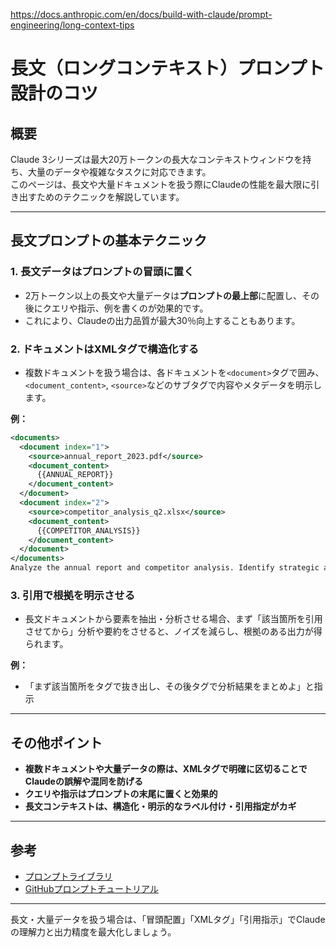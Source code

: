 https://docs.anthropic.com/en/docs/build-with-claude/prompt-engineering/long-context-tips

# 長文（ロングコンテキスト）プロンプト設計のコツ

## 概要

Claude 3シリーズは最大20万トークンの長大なコンテキストウィンドウを持ち、大量のデータや複雑なタスクに対応できます。  
このページは、長文や大量ドキュメントを扱う際にClaudeの性能を最大限に引き出すためのテクニックを解説しています。

---

## 長文プロンプトの基本テクニック

### 1. **長文データはプロンプトの冒頭に置く**

- 2万トークン以上の長文や大量データは**プロンプトの最上部**に配置し、その後にクエリや指示、例を書くのが効果的です。
- これにより、Claudeの出力品質が最大30％向上することもあります。

### 2. **ドキュメントはXMLタグで構造化する**

- 複数ドキュメントを扱う場合は、各ドキュメントを`<document>`タグで囲み、`<document_content>`, `<source>`などのサブタグで内容やメタデータを明示します。

**例：**
```xml
<documents>
  <document index="1">
    <source>annual_report_2023.pdf</source>
    <document_content>
      {{ANNUAL_REPORT}}
    </document_content>
  </document>
  <document index="2">
    <source>competitor_analysis_q2.xlsx</source>
    <document_content>
      {{COMPETITOR_ANALYSIS}}
    </document_content>
  </document>
</documents>
Analyze the annual report and competitor analysis. Identify strategic advantages and recommend Q3 focus areas.
```

### 3. **引用で根拠を明示させる**

- 長文ドキュメントから要素を抽出・分析させる場合、まず「該当箇所を引用させてから」分析や要約をさせると、ノイズを減らし、根拠のある出力が得られます。

**例：**
- 「まず該当箇所を<quotes>タグで抜き出し、その後<info>タグで分析結果をまとめよ」と指示

---

## その他ポイント

- **複数ドキュメントや大量データの際は、XMLタグで明確に区切ることでClaudeの誤解や混同を防げる**
- **クエリや指示はプロンプトの末尾に置くと効果的**
- **長文コンテキストは、構造化・明示的なラベル付け・引用指定がカギ**

---

## 参考

- [プロンプトライブラリ](https://docs.anthropic.com/en/resources/prompt-library/library)
- [GitHubプロンプトチュートリアル](https://github.com/anthropics/prompt-eng-interactive-tutorial)

---

長文・大量データを扱う場合は、「冒頭配置」「XMLタグ」「引用指示」でClaudeの理解力と出力精度を最大化しましょう。